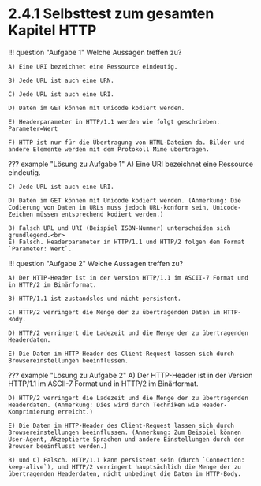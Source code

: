 # 2.4.1 Selbsttest zum gesamten Kapitel HTTP

!!! question "Aufgabe 1"
    Welche Aussagen treffen zu?

    A) Eine URI bezeichnet eine Ressource eindeutig.
    
    B) Jede URL ist auch eine URN.
    
    C) Jede URL ist auch eine URI.
    
    D) Daten im GET können mit Unicode kodiert werden.
    
    E) Headerparameter in HTTP/1.1 werden wie folgt geschrieben: Parameter=Wert
    
    F) HTTP ist nur für die Übertragung von HTML-Dateien da. Bilder und andere Elemente werden mit dem Protokoll Mime übertragen.

??? example "Lösung zu Aufgabe 1"
    A) Eine URI bezeichnet eine Ressource eindeutig.
    
    C) Jede URL ist auch eine URI.
    
    D) Daten im GET können mit Unicode kodiert werden. (Anmerkung: Die Codierung von Daten in URLs muss jedoch URL-konform sein, Unicode-Zeichen müssen entsprechend kodiert werden.)
    
    B) Falsch URL und URI (Beispiel ISBN-Nummer) unterscheiden sich grundlegend.<br>
    E) Falsch. Headerparameter in HTTP/1.1 und HTTP/2 folgen dem Format `Parameter: Wert`.

!!! question "Aufgabe 2"
    Welche Aussagen treffen zu?

    A) Der HTTP-Header ist in der Version HTTP/1.1 im ASCII-7 Format und in HTTP/2 im Binärformat.
    
    B) HTTP/1.1 ist zustandslos und nicht-persistent.
    
    C) HTTP/2 verringert die Menge der zu übertragenden Daten im HTTP-Body.
    
    D) HTTP/2 verringert die Ladezeit und die Menge der zu übertragenden Headerdaten.
    
    E) Die Daten im HTTP-Header des Client-Request lassen sich durch Browsereinstellungen beeinflussen.

??? example "Lösung zu Aufgabe 2"
    A) Der HTTP-Header ist in der Version HTTP/1.1 im ASCII-7 Format und in HTTP/2 im Binärformat.
    
    D) HTTP/2 verringert die Ladezeit und die Menge der zu übertragenden Headerdaten. (Anmerkung: Dies wird durch Techniken wie Header-Komprimierung erreicht.)
    
    E) Die Daten im HTTP-Header des Client-Request lassen sich durch Browsereinstellungen beeinflussen. (Anmerkung: Zum Beispiel können User-Agent, Akzeptierte Sprachen und andere Einstellungen durch den Browser beeinflusst werden.)
    
    B) und C) Falsch. HTTP/1.1 kann persistent sein (durch `Connection: keep-alive`), und HTTP/2 verringert hauptsächlich die Menge der zu übertragenden Headerdaten, nicht unbedingt die Daten im HTTP-Body.
